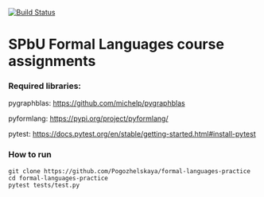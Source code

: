 [![Build Status](https://travis-ci.com/Pogozhelskaya/formal-languages-practice.svg?branch=Task01)](https://travis-ci.com/Pogozhelskaya/formal-languages-practice)
# SPbU Formal Languages course assignments

 ### Required libraries:
 pygraphblas: https://github.com/michelp/pygraphblas
 
 pyformlang: https://pypi.org/project/pyformlang/
 
 pytest: https://docs.pytest.org/en/stable/getting-started.html#install-pytest
 
### How to run
```
git clone https://github.com/Pogozhelskaya/formal-languages-practice
cd formal-languages-practice
pytest tests/test.py
```
